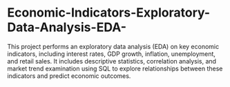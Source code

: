 # Economic-Indicators-Exploratory-Data-Analysis-EDA-
This project performs an exploratory data analysis (EDA) on key economic indicators, including interest rates, GDP growth, inflation, unemployment, and retail sales. It includes descriptive statistics, correlation analysis, and market trend examination using SQL to explore relationships between these indicators and predict economic outcomes.
